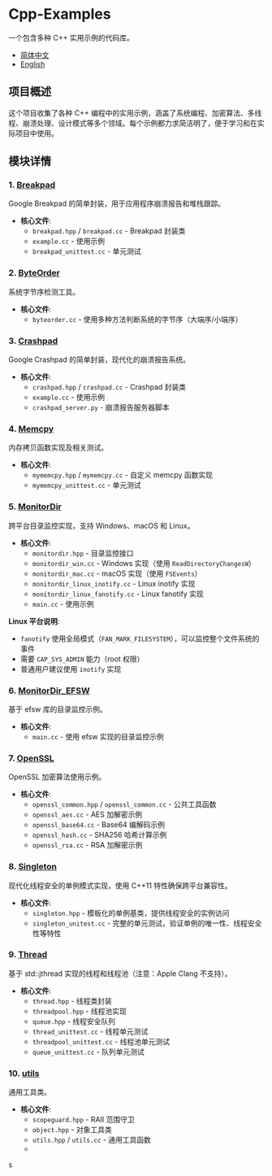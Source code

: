 # Cpp-Examples

一个包含多种 C++ 实用示例的代码库。

- [简体中文](README.md)
- [English](README.en.md)

## 项目概述

这个项目收集了各种 C++ 编程中的实用示例，涵盖了系统编程、加密算法、多线程、崩溃处理、设计模式等多个领域。每个示例都力求简洁明了，便于学习和在实际项目中使用。

## 模块详情

### 1. [Breakpad](src/Breakpad/)

Google Breakpad 的简单封装，用于应用程序崩溃报告和堆栈跟踪。

- **核心文件**:
  - `breakpad.hpp` / `breakpad.cc` - Breakpad 封装类
  - `example.cc` - 使用示例
  - `breakpad_unittest.cc` - 单元测试

### 2. [ByteOrder](src/ByteOrder/)

系统字节序检测工具。

- **核心文件**:
  - `byteorder.cc` -  使用多种方法判断系统的字节序（大端序/小端序）

### 3. [Crashpad](src/Crashpad/)

Google Crashpad 的简单封装，现代化的崩溃报告系统。

- **核心文件**:
  - `crashpad.hpp` / `crashpad.cc` - Crashpad 封装类
  - `example.cc` - 使用示例
  - `crashpad_server.py` - 崩溃报告服务器脚本

### 4. [Memcpy](src/Memcpy/)

内存拷贝函数实现及相关测试。

- **核心文件**:
  - `mymemcpy.hpp` / `mymemcpy.cc` - 自定义 memcpy 函数实现
  - `mymemcpy_unittest.cc` - 单元测试

### 5. [MonitorDir](src/MonitorDir/)

跨平台目录监控实现，支持 Windows、macOS 和 Linux。

- **核心文件**:
  - `monitordir.hpp` - 目录监控接口
  - `monitordir_win.cc` - Windows 实现（使用 `ReadDirectoryChangesW`）
  - `monitordir_mac.cc` - macOS 实现（使用 `FSEvents`）
  - `monitordir_linux_inotify.cc` - Linux inotify 实现
  - `monitordir_linux_fanotify.cc` - Linux fanotify 实现
  - `main.cc` - 使用示例

**Linux 平台说明**:

- `fanotify` 使用全局模式（`FAN_MARK_FILESYSTEM`），可以监控整个文件系统的事件
- 需要 `CAP_SYS_ADMIN` 能力（root 权限）
- 普通用户建议使用 `inotify` 实现

### 6. [MonitorDir_EFSW](src/MonitorDir_EFSW/)

基于 efsw 库的目录监控示例。

- **核心文件**:
  - `main.cc` - 使用 efsw 实现的目录监控示例

### 7. [OpenSSL](src/OpenSSL/)

OpenSSL 加密算法使用示例。

- **核心文件**:
  - `openssl_common.hpp` / `openssl_common.cc` - 公共工具函数
  - `openssl_aes.cc` - AES 加解密示例
  - `openssl_base64.cc` - Base64 编解码示例
  - `openssl_hash.cc` - SHA256 哈希计算示例
  - `openssl_rsa.cc` - RSA 加解密示例

### 8. [Singleton](src/Singleton/)

现代化线程安全的单例模式实现，使用 C++11 特性确保跨平台兼容性。

- **核心文件**:
  - `singleton.hpp` - 模板化的单例基类，提供线程安全的实例访问
  - `singleton_unitest.cc` - 完整的单元测试，验证单例的唯一性、线程安全性等特性

### 9. [Thread](src/Thread/)

基于 std::jthread 实现的线程和线程池（注意：Apple Clang 不支持）。

- **核心文件**:
  - `thread.hpp` - 线程类封装
  - `threadpool.hpp` - 线程池实现
  - `queue.hpp` - 线程安全队列
  - `thread_unittest.cc` - 线程单元测试
  - `threadpool_unittest.cc` - 线程池单元测试
  - `queue_unittest.cc` - 队列单元测试

### 10. [utils](src/utils/)

通用工具类。

- **核心文件**:
  - `scopeguard.hpp` - RAII 范围守卫
  - `object.hpp` - 对象工具类
  - `utils.hpp` / `utils.cc` - 通用工具函数
  -

s
